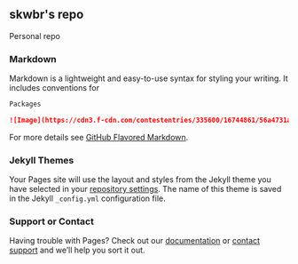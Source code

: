 ## skwbr's repo

Personal repo

### Markdown

Markdown is a lightweight and easy-to-use syntax for styling your writing. It includes conventions for

```markdown
Packages

![Image](https://cdn3.f-cdn.com/contestentries/335600/16744861/56a4731a36b16_thumb420.jpg)
```

For more details see [GitHub Flavored Markdown](https://guides.github.com/features/mastering-markdown/).

### Jekyll Themes

Your Pages site will use the layout and styles from the Jekyll theme you have selected in your [repository settings](https://github.com/skwbr/cydia/settings). The name of this theme is saved in the Jekyll `_config.yml` configuration file.

### Support or Contact

Having trouble with Pages? Check out our [documentation](https://help.github.com/categories/github-pages-basics/) or [contact support](https://github.com/contact) and we’ll help you sort it out.
